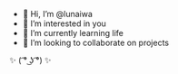 - 👋 Hi, I’m @lunaiwa
- 👀 I’m interested in you
- 🌱 I’m currently learning life
- 💞️ I’m looking to collaborate on projects

✨ ( ͡° ͜ʖ ͡°) ✨

<!---
✨ no way ✨
--->
